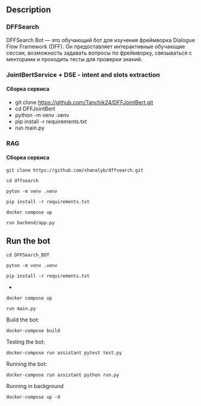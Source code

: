 ## Description

### DFFSearch

DFFSearch Bot — это обучающий бот для изучения фреймворка Dialogue Flow Framework (DFF). Он предоставляет интерактивные обучающие сессии, возможность задавать вопросы по фреймворку, связываться с менторами и проходить тесты для проверки знаний.

### JointBertService + DSE - intent and slots extraction 
#### Сборка сервиса

- git clone https://github.com/Tanchik24/DFFJointBert.git
- cd DFFJointBert
- python -m venv .venv
- pip install -r requirements.txt
- run main.py

### RAG 
#### Сборка сервиса

```commandline
git clone https://github.com/shanalyb/dffsearch.git
```

```commandline
cd dffsearch
```

```commandline
pyton -m venv .venv
```

```commandline
pip install -r requirements.txt
```

```commandline
docker compose up
```

```commandline
run backend/app.py
```

## Run the bot

```commandline
cd DFFSearch_BOT
```

```commandline
pyton -m venv .venv
```

```commandline
pip install -r requirements.txt
```
- 
```commandline
docker compose up
```

```commandline
run main.py
```

Build the bot:
```commandline
docker-compose build
```
Testing the bot:
```commandline
docker-compose run assistant pytest test.py
```

Running the bot:
```commandline
docker-compose run assistant python run.py
```

Running in background
```commandline
docker-compose up -d
```